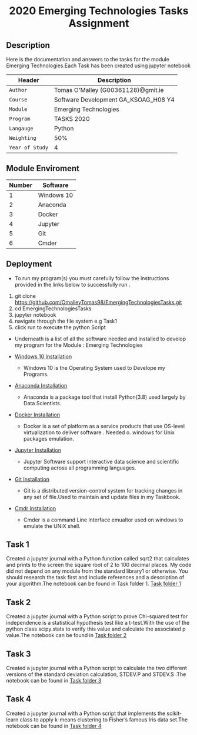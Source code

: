<p align="center">
<h1 align="center">2020 Emerging Technologies Tasks Assignment  </h1>


## Description
 <p align="left">
Here is the documentation and answers to the tasks for the module Emerging Technologies.Each Task has been created using jupyter notebook
<br />
</p>

| Header | Description |
| --- | --- |
| `Author` | Tomas O'Malley (G00361128)@gmit.ie |
| `Course` | Software Development GA_KSOAG_H08 Y4  |
| `Module` | Emerging  Technologies  |
| `Program` | TASKS 2020 |
| `Langauge` | Python |
| `Weighting` | 50% |
| `Year of Study` | 4 |



## Module Enviroment 


| Number | Software |
| --- | --- |
| 1 | Windows 10|
| 2 | Anaconda|
| 3 | Docker|
| 4 | Jupyter|
| 5 | Git|
| 6 | Cmder |


## Deployment 
- To run my program(s) you must carefully follow the instructions provided in the links below to successfully run .
 1. git clone https://github.com/OmalleyTomas98/EmergingTechnologiesTasks.git
 2. cd EmergingTechnologiesTasks
 3. jupyter notebook 
 4. navigate through the file system e.g Task1 
 5. click run to execute the python Script
 


- Underneath is a list of all the software needed and installed to develop my program  for the Module : Emerging Technologies 



* [Windows 10  Installation   ](https://www.microsoft.com/en-gb/software-download/windows10) 
  - Windows 10 is the Operating System used to Develope my Programs.
* [Anaconda Installation   ](https://www.anaconda.com/) 
  - Anaconda is a package tool that install Python(3.8) used largely by Data Scientists.

* [Docker Installation](https://www.docker.com/?utm_source=google&utm_medium=cpc&utm_campaign=dockerhomepage&utm_content=nemea&utm_term=dockerhomepage&utm_budget=growth&gclid=Cj0KCQiA8dH-BRD_ARIsAC24umarjP9XjIo_qI0gCJSfvesHjGmRdcFrk3JSXOKtQsHPbueLkN-IHmEaAphBEALw_wcB)
  - Docker is a set of platform as a service products that use OS-level virtualization to deliver software . Needed o. windows for Unix packages emulation.
  
* [Jupyter Installation ](https://jupyter.org/)

  - Jupyter Software support interactive data science and scientific computing across all programming languages.
* [Git  Installation ](https://git-scm.com/downloads)
  - Git is a distributed version-control system for tracking changes in any set of file.Used to maintain and update files in my Taskbook.
* [Cmdr  Installation  ](https://cmder.net/)
  - Cmder  is a command  Line Interface emualtor used on windows to emulate the UNIX shell.

## Task 1 

Created a jupyter journal with  a Python function called sqrt2 that calculates and prints to the screen the square root of 2 to 100 decimal places. My code did  not depend on any module from the standard library1 or otherwise. You should research the task first and include references and a description of your algorithm.The notebook can be found in Task folder 1. [Task folder 1](https://github.com/OmalleyTomas98/EmergingTechnologiesTasks/blob/main/TASK1/squareRootProblem.ipynb)


## Task 2 

Created a jupyter journal with  a Python script to prove Chi-squared test for independence is a statistical hypothesis test like a t-test.With the use of the python class scipy.stats to verify this value and calculate the associated p value.The notebook can be found in [Task folder 2](https://github.com/OmalleyTomas98/EmergingTechnologiesTasks/blob/main/TASK2/chi-squaredTest.ipynb)

## Task 3 

Created a jupyter journal  with  a Python script to calculate the  two different versions of the standard deviation calculation, STDEV.P and  STDEV.S .The notebook can be found in [Task folder 3](https://github.com/OmalleyTomas98/EmergingTechnologiesTasks/blob/main/TASK3/standardDeviation.ipynb)
 

## Task 4 

Created a jupyter journal  with  a Python script that implements the  scikit-learn class to apply k-means clustering to Fisher’s famous Iris data set.The notebook can be found in [Task folder 4](https://github.com/OmalleyTomas98/EmergingTechnologiesTasks/blob/main/TASK4/kmeansClustering.ipynb)
